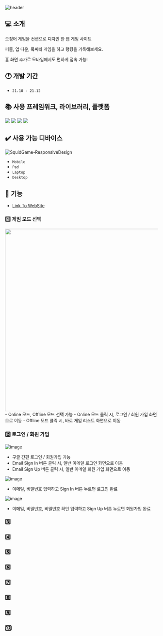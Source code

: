 ![header](https://capsule-render.vercel.app/api?type=soft&color=a3c1d1&height=150&section=header&text=Squid%20Game&fontSize=50&fontColor=FFFFFF&animation=fadeIn)

## 💻 소개
오징어 게임을 컨셉으로 디자인 한 웹 게임 사이트

퍼즐, 업 다운, 묵찌빠 게임을 하고 랭킹을 기록해보세요.

홈 화면 추가로 모바일에서도 편하게 접속 가능!

## 🕐 개발 기간

- `21.10 - 21.12`

## 📚 사용 프레임워크, 라이브러리, 플랫폼

<div>
	<img src="https://img.shields.io/badge/Vue.js-4FC08D?style=flat&logo=Vue.js&logoColor=white" />
	<img src="https://img.shields.io/badge/Vuetify-1867C0?style=flat&logo=Vuetify&logoColor=white" />
	<img src="https://img.shields.io/badge/Vuetify-6F717D?style=flat&logo=Vue.js&logoColor=white" />
	<img src="https://img.shields.io/badge/Firebase-FFCA28?style=flat&logo=Firebase&logoColor=white"" />
</div>

## ✔️ 사용 가능 디바이스
![SquidGame-ResponsiveDesign](https://github.com/matchlessNostril/SquidGame/assets/144131324/dbcb5270-3714-4e2f-a8e7-e8bd3d90c906)
- `Mobile`
- `Pad`
- `Laptop`
- `Desktop`

## 📌 기능

- [Link To WebSite](https://web-system-programming-b85b1.web.app/)

### 1️⃣ 게임 모드 선택
<img src="https://github.com/matchlessNostril/SquidGame/assets/144131324/4a5194e0-381f-4284-8d84-dae669ea53e1" width="600" />
- Online 모드, Offline 모드 선택 가능
- Online 모드 클릭 시, 로그인 / 회원 가입 화면으로 이동
- Offline 모드 클릭 시, 바로 게임 리스트 화면으로 이동

### 2️⃣ 로그인 / 회원 가입
![image](https://github.com/matchlessNostril/SquidGame/assets/144131324/f8a6c29d-64c6-49b0-acbc-3c9769ec633a)
- 구글 간편 로그인 / 회원가입 가능
- Email Sign In 버튼 클릭 시, 일반 이메일 로그인 화면으로 이동
- Email Sign Up 버튼 클릭 시, 일반 이메일 회원 가입 화면으로 이동

![image](https://github.com/matchlessNostril/SquidGame/assets/144131324/be53849a-69aa-4c15-98f4-960d5ec0eabd)
- 이메일, 비밀번호 입력하고 Sign In 버튼 누르면 로그인 완료

![image](https://github.com/matchlessNostril/SquidGame/assets/144131324/f3e092f7-fe8f-4f84-ab7e-db81de27b15c)
- 이메일, 비밀번호, 비밀번호 확인 입력하고 Sign Up 버튼 누르면 회원가입 완료

### 3️⃣
### 4️⃣
### 5️⃣
### 6️⃣
### 7️⃣
### 8️⃣
### 9️⃣
### 🔟

